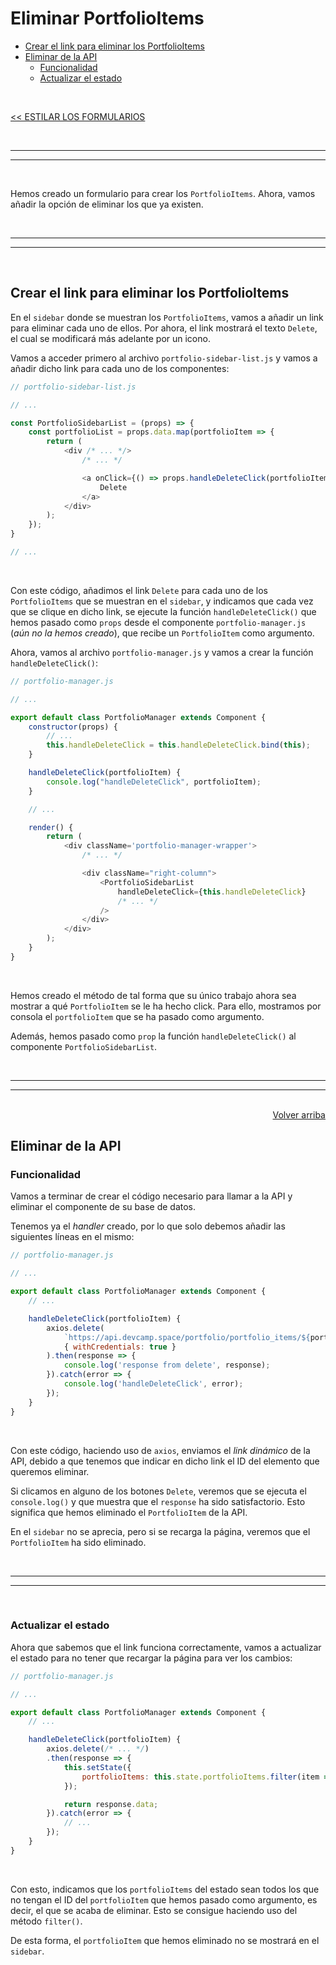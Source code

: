# Eliminar PortfolioItems

<div id='index'></div>

* [Crear el link para eliminar los PortfolioItems](#crear-el-link-para-eliminar-los-portfolioitems)
* [Eliminar de la API](#eliminar-de-la-api)
    * [Funcionalidad](#funcionalidad)
    * [Actualizar el estado](#actualizar-el-estado)

<br/>


[<< ESTILAR LOS FORMULARIOS](./30_estilar_los_formularios.md#dar-estilo-a-los-formularios)


<br/><hr/>
<hr/><br/>


Hemos creado un formulario para crear los `PortfolioItems`. Ahora, vamos añadir la opción de eliminar los que ya existen.


<br/><hr/>
<hr/><br/>


## Crear el link para eliminar los PortfolioItems

En el `sidebar` donde se muestran los `PortfolioItems`, vamos a añadir un link para eliminar cada uno de ellos. Por ahora, el link mostrará el texto `Delete`, el cual se modificará más adelante por un icono.

Vamos a acceder primero al archivo `portfolio-sidebar-list.js` y vamos a añadir dicho link para cada uno de los componentes:

```js
// portfolio-sidebar-list.js

// ...

const PortfolioSidebarList = (props) => {
    const portfolioList = props.data.map(portfolioItem => {
        return (
            <div /* ... */>
                /* ... */

                <a onClick={() => props.handleDeleteClick(portfolioItem)}>
                    Delete
                </a>
            </div>
        );
    });
}

// ...
```

<br/>

Con este código, añadimos el link `Delete` para cada uno de los `PortfolioItems` que se muestran en el `sidebar`, y indicamos que cada vez que se clique en dicho link, se ejecute la función `handleDeleteClick()` que hemos pasado como `props` desde el componente `portfolio-manager.js` (*aún no la hemos creado*), que recibe un `PortfolioItem` como argumento.

Ahora, vamos al archivo `portfolio-manager.js` y vamos a crear la función `handleDeleteClick()`:

```js
// portfolio-manager.js

// ...

export default class PortfolioManager extends Component {
    constructor(props) {
        // ...
        this.handleDeleteClick = this.handleDeleteClick.bind(this);
    }

    handleDeleteClick(portfolioItem) {
        console.log("handleDeleteClick", portfolioItem);
    }

    // ...

    render() {
        return (
            <div className='portfolio-manager-wrapper'>
                /* ... */

                <div className="right-column">
                    <PortfolioSidebarList
                        handleDeleteClick={this.handleDeleteClick}
                        /* ... */
                    />
                </div>
            </div>
        );
    }
}
```

<br/>

Hemos creado el método de tal forma que su único trabajo ahora sea mostrar a qué `PortfolioItem` se le ha hecho click. Para ello, mostramos por consola el `portfolioItem` que se ha pasado como argumento.

Además, hemos pasado como `prop` la función `handleDeleteClick()` al componente `PortfolioSidebarList`.


<br/><hr/>
<hr/><br/>


<div align='right'>
    <a href='#index'>Volver arriba</a>
</div>


## Eliminar de la API

### Funcionalidad

Vamos a terminar de crear el código necesario para llamar a la API y eliminar el componente de su base de datos.

Tenemos ya el *handler* creado, por lo que solo debemos añadir las siguientes líneas en el mismo:

```js
// portfolio-manager.js

// ...

export default class PortfolioManager extends Component {
    // ...

    handleDeleteClick(portfolioItem) {
        axios.delete(
            `https://api.devcamp.space/portfolio/portfolio_items/${portfolioItem.id}`,
            { withCredentials: true }
        ).then(response => {
            console.log('response from delete', response);
        }).catch(error => {
            console.log('handleDeleteClick', error);
        });
    }
}
```

<br/>

Con este código, haciendo uso de `axios`, enviamos el *link dinámico* de la API, debido a que tenemos que indicar en dicho link el ID del elemento que queremos eliminar.

Si clicamos en alguno de los botones `Delete`, veremos que se ejecuta el `console.log()` y que muestra que el `response` ha sido satisfactorio. Esto significa que hemos eliminado el `PortfolioItem` de la API.

En el `sidebar` no se aprecia, pero si se recarga la página, veremos que el `PortfolioItem` ha sido eliminado.


<br/><hr/>
<hr/><br/>


### Actualizar el estado

Ahora que sabemos que el link funciona correctamente, vamos a actualizar el estado para no tener que recargar la página para ver los cambios:

```js
// portfolio-manager.js

// ...

export default class PortfolioManager extends Component {
    // ...

    handleDeleteClick(portfolioItem) {
        axios.delete(/* ... */)
        .then(response => {
            this.setState({
                portfolioItems: this.state.portfolioItems.filter(item => item.id !== portfolioItem.id)
            });

            return response.data;
        }).catch(error => {
            // ...
        });
    }
}
```

<br/>

Con esto, indicamos que los `portfolioItems` del estado sean todos los que no tengan el ID del `portfolioItem` que hemos pasado como argumento, es decir, el que se acaba de eliminar. Esto se consigue haciendo uso del método `filter()`.

De esta forma, el `portfolioItem` que hemos eliminado no se mostrará en el `sidebar`.